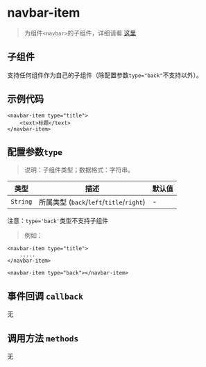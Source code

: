 # navbar-item

> 为组件`<navbar>`的子组件，详细请看 [这里](component/navbar)

## 子组件

支持任何组件作为自己的子组件（除配置参数`type="back"`不支持以外）。

## 示例代码

```vue
<navbar-item type="title">
    <text>标题</text>
</navbar-item>
```

## 配置参数`type`
>说明：子组件类型；数据格式：字符串。

| 类型     | 描述                          | 默认值     |
| ------ | -------------------------- | ------- |
|`String`  | 所属类型 (`back`/`left`/`title`/`right`)           | -       |

注意：`type='back'`类型不支持子组件
> 例如：

```vue
<navbar-item type="title">
    .....
</navbar-item>
```

```vue
<navbar-item type="back"></navbar-item>
```
## 事件回调 `callback`

无

## 调用方法 `methods`

无



